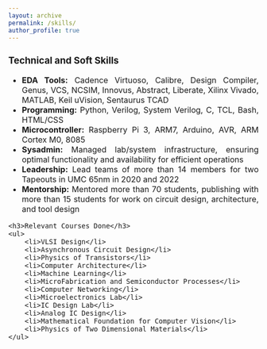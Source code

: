 ```yaml
---
layout: archive
permalink: /skills/
author_profile: true
---
```


<div style="text-align: justify; font-size: 16px;">
    <h3>Technical and Soft Skills</h3>
    <ul>
        <li><strong>EDA Tools:</strong> Cadence Virtuoso, Calibre, Design Compiler, Genus, VCS, NCSIM, Innovus, Abstract, Liberate, Xilinx Vivado, MATLAB, Keil uVision, Sentaurus TCAD</li>
        <li><strong>Programming:</strong> Python, Verilog, System Verilog, C, TCL, Bash, HTML/CSS</li>
        <li><strong>Microcontroller:</strong> Raspberry Pi 3, ARM7, Arduino, AVR, ARM Cortex M0, 8085</li>
        <li><strong>Sysadmin:</strong> Managed lab/system infrastructure, ensuring optimal functionality and availability for efficient operations</li>
        <li><strong>Leadership:</strong> Lead teams of more than 14 members for two Tapeouts in UMC 65nm in 2020 and 2022</li>
        <li><strong>Mentorship:</strong> Mentored more than 70 students, publishing with more than 15 students for work on circuit design, architecture, and tool design</li>
    </ul>
    
    <h3>Relevant Courses Done</h3>
    <ul>
        <li>VLSI Design</li>
        <li>Asynchronous Circuit Design</li>
        <li>Physics of Transistors</li>
        <li>Computer Architecture</li>
        <li>Machine Learning</li>
        <li>MicroFabrication and Semiconductor Processes</li>
        <li>Computer Networking</li>
        <li>Microelectronics Lab</li>
        <li>IC Design Lab</li>
        <li>Analog IC Design</li>
        <li>Mathematical Foundation for Computer Vision</li>
        <li>Physics of Two Dimensional Materials</li>
    </ul>
</div>


 

